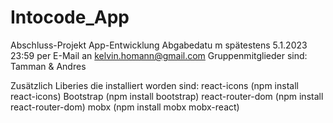# Intocode_App
Abschluss-Projekt App-Entwicklung Abgabedatu m spätestens 5.1.2023 23:59 per E-Mail an kelvin.homann@gmail.com Gruppenmitglieder sind: Tamman & Andres

Zusätzlich Liberies die installiert worden sind:
react-icons (npm install react-icons)
Bootstrap (npm install bootstrap)
react-router-dom (npm install react-router-dom)
mobx (npm install mobx mobx-react)
